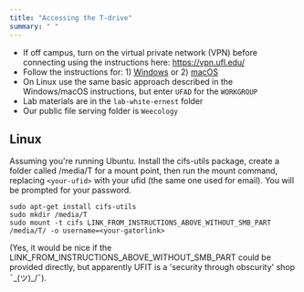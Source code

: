 ```yaml
---
title: "Accessing the T-drive"
summary: " "
---
```


* If off campus, turn on the virtual private network (VPN) before connecting using the instructions here: https://vpn.ufl.edu/
* Follow the instructions for: 1) [Windows](https://wec.ifas.ufl.edu/resources/it--computer-support/mapping-your-t-and-u-drives/) or 2) [macOS](https://wec.ifas.ufl.edu/resources/it--computer-support/mapping-your-t-and-u-drives-mac/)
* On Linux use the same basic approach described in the Windows/macOS instructions, but enter `UFAD` for the `WORKGROUP`
* Lab materials are in the `lab-white-ernest` folder
* Our public file serving folder is `Weecology`

## Linux

Assuming you're running Ubuntu. Install the cifs-utils package, create a folder called /media/T for a mount point, then run the mount command, replacing `<your-ufid>` with your ufid (the same one used for email). You will be prompted for your password.

    sudo apt-get install cifs-utils
    sudo mkdir /media/T
    sudo mount -t cifs LINK_FROM_INSTRUCTIONS_ABOVE_WITHOUT_SMB_PART /media/T/ -o username=<your-gatorlink>
    
(Yes, it would be nice if the LINK_FROM_INSTRUCTIONS_ABOVE_WITHOUT_SMB_PART could be provided directly, but apparently UFIT is a 'security through obscurity' shop ¯\_(ツ)_/¯).